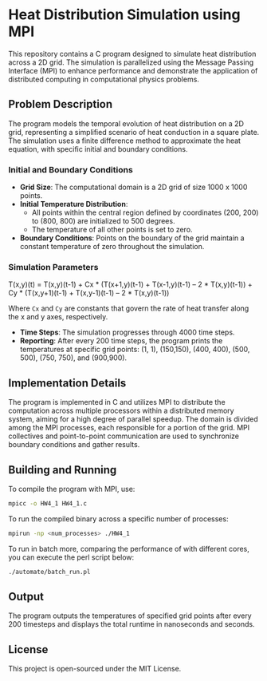 # Heat Distribution Simulation using MPI

This repository contains a C program designed to simulate heat distribution across a 2D grid. The simulation is parallelized using the Message Passing Interface (MPI) to enhance performance and demonstrate the application of distributed computing in computational physics problems.

## Problem Description

The program models the temporal evolution of heat distribution on a 2D grid, representing a simplified scenario of heat conduction in a square plate. The simulation uses a finite difference method to approximate the heat equation, with specific initial and boundary conditions.

### Initial and Boundary Conditions

- **Grid Size**: The computational domain is a 2D grid of size 1000 x 1000 points.
- **Initial Temperature Distribution**: 
  - All points within the central region defined by coordinates (200, 200) to (800, 800) are initialized to 500 degrees.
  - The temperature of all other points is set to zero.
- **Boundary Conditions**: Points on the boundary of the grid maintain a constant temperature of zero throughout the simulation.

### Simulation Parameters

T(x,y)(t) = T(x,y)(t-1) + Cx * (T(x+1,y)(t-1) + T(x-1,y)(t-1) – 2 * T(x,y)(t-1)) 
                      + Cy * (T(x,y+1)(t-1) + T(x,y-1)(t-1) – 2 * T(x,y)(t-1))



Where `Cx` and `Cy` are constants that govern the rate of heat transfer along the x and y axes, respectively.

- **Time Steps**: The simulation progresses through 4000 time steps.
- **Reporting**: After every 200 time steps, the program prints the temperatures at specific grid points: (1, 1), (150,150), (400, 400), (500, 500), (750, 750), and (900,900).

## Implementation Details

The program is implemented in C and utilizes MPI to distribute the computation across multiple processors within a distributed memory system, aiming for a high degree of parallel speedup. The domain is divided among the MPI processes, each responsible for a portion of the grid. MPI collectives and point-to-point communication are used to synchronize boundary conditions and gather results.

## Building and Running

To compile the program with MPI, use:

```bash
mpicc -o HW4_1 HW4_1.c
```

To run the compiled binary across a specific number of processes:

```bash
mpirun -np <num_processes> ./HW4_1
```
To run in batch more, comparing the performance of with different cores, you can execute the perl script below:

```bash
./automate/batch_run.pl
```

## Output
The program outputs the temperatures of specified grid points after every 200 timesteps and displays the total runtime in nanoseconds and seconds.

## License
This project is open-sourced under the MIT License.
